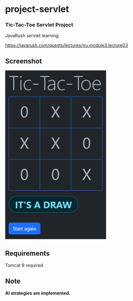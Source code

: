 # project-servlet
### Tic-Tac-Toe Servlet Project

JavaRush servlet learning:

https://javarush.com/quests/lectures/jru.module3.lecture03

## Screenshot

![screenshot](./src/main/webapp/static/img/screenshot.png?raw=true)

## Requirements

Tomcat 9 required.

## Note

**AI strategies are implemented.**
